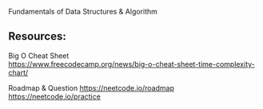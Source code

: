 Fundamentals of Data Structures & Algorithm

## Resources:

Big O Cheat Sheet  
https://www.freecodecamp.org/news/big-o-cheat-sheet-time-complexity-chart/

Roadmap & Question
https://neetcode.io/roadmap
https://neetcode.io/practice
